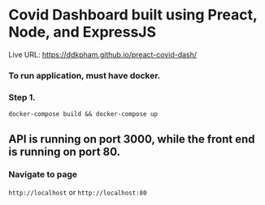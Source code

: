 # Covid Dashboard built using Preact, Node, and ExpressJS

Live URL: https://ddkpham.github.io/preact-covid-dash/

### To run application, must have docker.

### Step 1.

`docker-compose build && docker-compose up`

## API is running on port 3000, while the front end is running on port 80.

### Navigate to page

`http://localhost` or `http://localhost:80`
